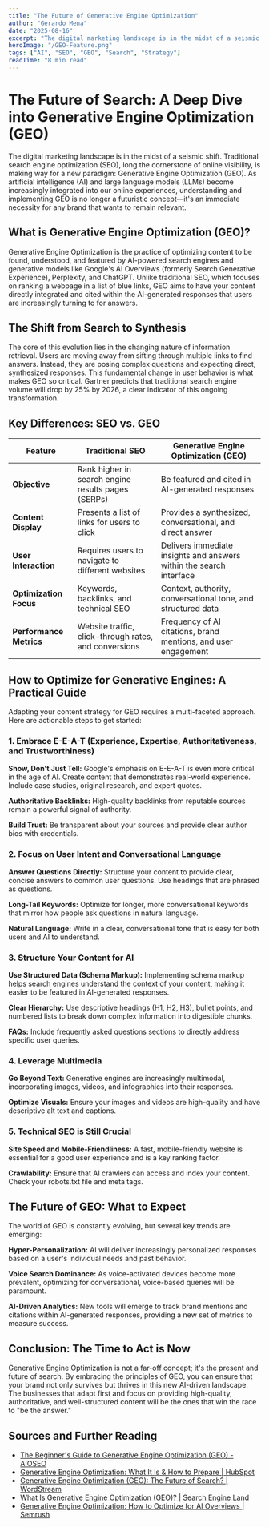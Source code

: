 ```yaml
---
title: "The Future of Generative Engine Optimization"
author: "Gerardo Mena"
date: "2025-08-16"
excerpt: "The digital marketing landscape is in the midst of a seismic shift. Traditional SEO is making way for Generative Engine Optimization (GEO). As AI becomes integrated into search, understanding GEO is no longer futuristic—it's an immediate necessity."
heroImage: "/GEO-Feature.png"
tags: ["AI", "SEO", "GEO", "Search", "Strategy"]
readTime: "8 min read"
---
```


# The Future of Search: A Deep Dive into Generative Engine Optimization (GEO)

The digital marketing landscape is in the midst of a seismic shift. Traditional search engine optimization (SEO), long the cornerstone of online visibility, is making way for a new paradigm: Generative Engine Optimization (GEO). As artificial intelligence (AI) and large language models (LLMs) become increasingly integrated into our online experiences, understanding and implementing GEO is no longer a futuristic concept—it's an immediate necessity for any brand that wants to remain relevant.

## What is Generative Engine Optimization (GEO)?

Generative Engine Optimization is the practice of optimizing content to be found, understood, and featured by AI-powered search engines and generative models like Google's AI Overviews (formerly Search Generative Experience), Perplexity, and ChatGPT. Unlike traditional SEO, which focuses on ranking a webpage in a list of blue links, GEO aims to have your content directly integrated and cited within the AI-generated responses that users are increasingly turning to for answers.

## The Shift from Search to Synthesis

The core of this evolution lies in the changing nature of information retrieval. Users are moving away from sifting through multiple links to find answers. Instead, they are posing complex questions and expecting direct, synthesized responses. This fundamental change in user behavior is what makes GEO so critical. Gartner predicts that traditional search engine volume will drop by 25% by 2026, a clear indicator of this ongoing transformation.

## Key Differences: SEO vs. GEO

| Feature | Traditional SEO | Generative Engine Optimization (GEO) |
|---------|----------------|--------------------------------------|
| **Objective** | Rank higher in search engine results pages (SERPs) | Be featured and cited in AI-generated responses |
| **Content Display** | Presents a list of links for users to click | Provides a synthesized, conversational, and direct answer |
| **User Interaction** | Requires users to navigate to different websites | Delivers immediate insights and answers within the search interface |
| **Optimization Focus** | Keywords, backlinks, and technical SEO | Context, authority, conversational tone, and structured data |
| **Performance Metrics** | Website traffic, click-through rates, and conversions | Frequency of AI citations, brand mentions, and user engagement |

## How to Optimize for Generative Engines: A Practical Guide

Adapting your content strategy for GEO requires a multi-faceted approach. Here are actionable steps to get started:

### 1. Embrace E-E-A-T (Experience, Expertise, Authoritativeness, and Trustworthiness)

**Show, Don't Just Tell:** Google's emphasis on E-E-A-T is even more critical in the age of AI. Create content that demonstrates real-world experience. Include case studies, original research, and expert quotes.

**Authoritative Backlinks:** High-quality backlinks from reputable sources remain a powerful signal of authority.

**Build Trust:** Be transparent about your sources and provide clear author bios with credentials.

### 2. Focus on User Intent and Conversational Language

**Answer Questions Directly:** Structure your content to provide clear, concise answers to common user questions. Use headings that are phrased as questions.

**Long-Tail Keywords:** Optimize for longer, more conversational keywords that mirror how people ask questions in natural language.

**Natural Language:** Write in a clear, conversational tone that is easy for both users and AI to understand.

### 3. Structure Your Content for AI

**Use Structured Data (Schema Markup):** Implementing schema markup helps search engines understand the context of your content, making it easier to be featured in AI-generated responses.

**Clear Hierarchy:** Use descriptive headings (H1, H2, H3), bullet points, and numbered lists to break down complex information into digestible chunks.

**FAQs:** Include frequently asked questions sections to directly address specific user queries.

### 4. Leverage Multimedia

**Go Beyond Text:** Generative engines are increasingly multimodal, incorporating images, videos, and infographics into their responses.

**Optimize Visuals:** Ensure your images and videos are high-quality and have descriptive alt text and captions.

### 5. Technical SEO is Still Crucial

**Site Speed and Mobile-Friendliness:** A fast, mobile-friendly website is essential for a good user experience and is a key ranking factor.

**Crawlability:** Ensure that AI crawlers can access and index your content. Check your robots.txt file and meta tags.

## The Future of GEO: What to Expect

The world of GEO is constantly evolving, but several key trends are emerging:

**Hyper-Personalization:** AI will deliver increasingly personalized responses based on a user's individual needs and past behavior.

**Voice Search Dominance:** As voice-activated devices become more prevalent, optimizing for conversational, voice-based queries will be paramount.

**AI-Driven Analytics:** New tools will emerge to track brand mentions and citations within AI-generated responses, providing a new set of metrics to measure success.

## Conclusion: The Time to Act is Now

Generative Engine Optimization is not a far-off concept; it's the present and future of search. By embracing the principles of GEO, you can ensure that your brand not only survives but thrives in this new AI-driven landscape. The businesses that adapt first and focus on providing high-quality, authoritative, and well-structured content will be the ones that win the race to "be the answer."

## Sources and Further Reading

- [The Beginner's Guide to Generative Engine Optimization (GEO) - AIOSEO](https://aioseo.com/blog/generative-engine-optimization/)
- [Generative Engine Optimization: What It Is & How to Prepare | HubSpot](https://blog.hubspot.com/marketing/generative-engine-optimization)
- [Generative Engine Optimization (GEO): The Future of Search? | WordStream](https://www.wordstream.com/blog/ws/generative-engine-optimization)
- [What Is Generative Engine Optimization (GEO)? | Search Engine Land](https://searchengineland.com/what-is-generative-engine-optimization-geo-444418)
- [Generative Engine Optimization: How to Optimize for AI Overviews | Semrush](https://www.semrush.com/blog/generative-engine-optimization/)



<!-- Updated content deployed -->

